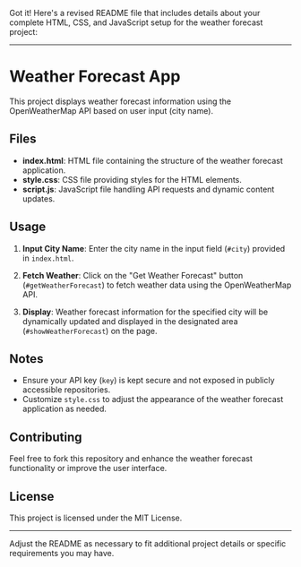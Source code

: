 Got it! Here's a revised README file that includes details about your complete HTML, CSS, and JavaScript setup for the weather forecast project:

---

# Weather Forecast App

This project displays weather forecast information using the OpenWeatherMap API based on user input (city name).

## Files

- **index.html**: HTML file containing the structure of the weather forecast application.
- **style.css**: CSS file providing styles for the HTML elements.
- **script.js**: JavaScript file handling API requests and dynamic content updates.



## Usage

1. **Input City Name**: Enter the city name in the input field (`#city`) provided in `index.html`.

2. **Fetch Weather**: Click on the "Get Weather Forecast" button (`#getWeatherForecast`) to fetch weather data using the OpenWeatherMap API.

3. **Display**: Weather forecast information for the specified city will be dynamically updated and displayed in the designated area (`#showWeatherForecast`) on the page.


## Notes

- Ensure your API key (`key`) is kept secure and not exposed in publicly accessible repositories.
- Customize `style.css` to adjust the appearance of the weather forecast application as needed.

## Contributing

Feel free to fork this repository and enhance the weather forecast functionality or improve the user interface.

## License

This project is licensed under the MIT License.

---

Adjust the README as necessary to fit additional project details or specific requirements you may have.
